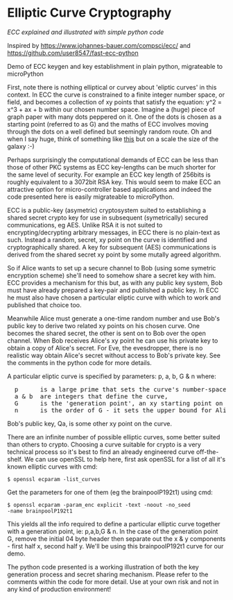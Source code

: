 # Elliptic Curve Cryptography
<i>ECC explained and illustrated with simple python code</i>

Inspired by https://www.johannes-bauer.com/compsci/ecc/ and https://github.com/user8547/fast-ecc-python

Demo of ECC keygen and key establishment in plain python, migrateable to microPython

First, note there is nothing elliptical or curvey about 'eliptic curves' in this context.
In ECC the curve is constrained to a finite integer number space, or field, and becomes a collection of xy points that satisfy the equation: y^2 = x^3 + ax + b _within_ our chosen number space.
Imagine a (huge) piece of graph paper with many dots peppered on it.
One of the dots is chosen as a starting point (referred to as G) and the maths of ECC involves moving through the dots on a well defined but seemingly random route.
Oh and when I say huge, think of something like <a href=https://www.johannes-bauer.com/compsci/ecc/sageplot_06.png>this</a> but on a scale the size of the galaxy :-)

Perhaps surprisingly the computational demands of ECC can be less than those of other PKC systems as ECC key-lengths can be much shorter for the same level of security.
For example an ECC key length of 256bits is roughly equivalent to a 3072bit RSA key. 
This would seem to make ECC an attractive option for micro-controller based applications and indeed the code presented here is easily migrateable to microPython.

ECC is a public-key (asymetric) cryptosystem suited to establishing a shared secret crypto key for use in subsequent (symetrically) secured communications, eg AES.
Unlike RSA it is not suited to encrypting/decrypting arbitrary messages, in ECC there is no plain-text as such.
Instead a random, secret, xy point on the curve is identified and cryptographically shared.
A key for subsequent (AES) communications is derived from the shared secret xy point by some mutally agreed algorithm.

So if Alice wants to set up a secure channel to Bob (using some symetric encryption scheme) she'll need to somehow share a secret key with him.
ECC provides a mechanism for this but, as with any public key system, Bob must have already prepared a key-pair and published a public key.
In ECC he must also have chosen a particular eliptic curve with which to work and published that choice too.

Meanwhile Alice must generate a one-time random number and use Bob's public key to derive two related xy points on his chosen curve.
One becomes the shared secret, the other is sent on to Bob over the open channel.
When Bob receives Alice's xy point he can use his private key to obtain a copy of Alice's secret.
For Eve, the evesdropper, there is no realistic way obtain Alice's secret without access to Bob's private key.
See the comments in the python code for more details.

A particular eliptic curve is specified by parameters: p, a, b, G & n where:
<pre>
  p      is a large prime that sets the curve's number-space or modulus,
  a & b  are integers that define the curve,
  G      is the 'generation point', an xy starting point on the curve,
  n      is the order of G - it sets the upper bound for Alice & Bob's random numbers.
</pre>
Bob's public key, Qa, is some other xy point on the curve.

There are an infinite number of possible elliptic curves, some better suited than others to crypto.
Choosing a curve suitable for crypto is a very technical process so it's best to find an already engineered curve off-the-shelf.
We can use openSSL to help here, first ask openSSL for a list of all it's known elliptic curves with cmd:

<code>$ openssl ecparam -list_curves</code>

Get the parameters for one of them (eg the brainpoolP192t1) using cmd:

<code>$ openssl ecparam -param_enc explicit -text -noout -no_seed -name brainpoolP192t1</code>

This yields all the info required to define a particular elliptic curve together with a generation point, ie: p,a,b,G & n.
In the case of the generation point G, remove the initial 04 byte header then separate out the x & y components - first half x, second half y.
We'll be using this brainpoolP192t1 curve for our demo.

The python code presented is a working illustration of both the key generation process and secret sharing mechanism.
Please refer to the comments within the code for more detail.
Use at your own risk and not in any kind of production environment!


